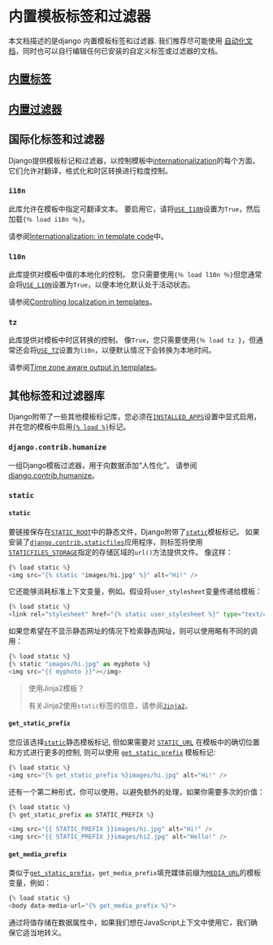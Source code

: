 # 内置模板标签和过滤器

本文档描述的是django 内置模板标签和过滤器. 我们推荐尽可能使用 [自动化文档](https://yiyibooks.cn/__trs__/xx/Django_1.11.6/ref/contrib/admin/admindocs.html)，同时也可以自行编辑任何已安装的自定义标签或过滤器的文档。

## [内置标签](./内置标签.md)

## [内置过滤器](./内置过滤器.md)

## 国际化标签和过滤器

Django提供模板标记和过滤器，以控制模板中[internationalization](https://yiyibooks.cn/__trs__/xx/Django_1.11.6/topics/i18n/index.html)的每个方面。 它们允许对翻译，格式化和时区转换进行粒度控制。

### `i18n`

此库允许在模板中指定可翻译文本。 要启用它，请将[`USE_I18N`](https://yiyibooks.cn/__trs__/xx/Django_1.11.6/ref/settings.html#std:setting-USE_I18N)设置为`True`，然后加载`{％ load i18n ％}`。

请参阅[Internationalization: in template code](https://yiyibooks.cn/__trs__/xx/Django_1.11.6/topics/i18n/translation.html#specifying-translation-strings-in-template-code)中。

### `l10n`

此库提供对模板中值的本地化的控制。 您只需要使用`{％ load l10n ％}`但您通常会将[`USE_L10N`](https://yiyibooks.cn/__trs__/xx/Django_1.11.6/ref/settings.html#std:setting-USE_L10N)设置为`True`，以便本地化默认处于活动状态。

请参阅[Controlling localization in templates](https://yiyibooks.cn/__trs__/xx/Django_1.11.6/topics/i18n/formatting.html#topic-l10n-templates)。

### `tz`

此库提供对模板中时区转换的控制。 像`True`，您只需要使用`{％ load tz }`，但通常还会将[`USE_TZ`](https://yiyibooks.cn/__trs__/xx/Django_1.11.6/ref/settings.html#std:setting-USE_TZ)设置为`l10n`，以便默认情况下会转换为本地时间。

请参阅[Time zone aware output in templates](https://yiyibooks.cn/__trs__/xx/Django_1.11.6/topics/i18n/timezones.html#time-zones-in-templates)。

## 其他标签和过滤器库

Django附带了一些其他模板标记库，您必须在[`INSTALLED_APPS`](https://yiyibooks.cn/__trs__/xx/Django_1.11.6/ref/settings.html#std:setting-INSTALLED_APPS)设置中显式启用，并在您的模板中启用[`{% load %}`](https://yiyibooks.cn/__trs__/xx/Django_1.11.6/ref/templates/builtins.html#std:templatetag-load)标记。

### `django.contrib.humanize`

一组Django模板过滤器，用于向数据添加“人性化”。 请参阅[django.contrib.humanize](https://yiyibooks.cn/__trs__/xx/Django_1.11.6/ref/contrib/humanize.html)。

### `static`

#### `static`

要链接保存在[`STATIC_ROOT`](https://yiyibooks.cn/__trs__/xx/Django_1.11.6/ref/settings.html#std:setting-STATIC_ROOT)中的静态文件，Django附带了[`static`](https://yiyibooks.cn/__trs__/xx/Django_1.11.6/ref/templates/builtins.html#std:templatetag-static)模板标记。 如果安装了[`django.contrib.staticfiles`](https://yiyibooks.cn/__trs__/xx/Django_1.11.6/ref/contrib/staticfiles.html#module-django.contrib.staticfiles)应用程序，则标签将使用[`STATICFILES_STORAGE`](https://yiyibooks.cn/__trs__/xx/Django_1.11.6/ref/settings.html#std:setting-STATICFILES_STORAGE)指定的存储区域的`url()`方法提供文件。 像这样：

```python
{% load static %}
<img src="{% static "images/hi.jpg" %}" alt="Hi!" />
```

它还能够消耗标准上下文变量，例如。假设将`user_stylesheet`变量传递给模板：

```python
{% load static %}
<link rel="stylesheet" href="{% static user_stylesheet %}" type="text/css" media="screen" />
```

如果您希望在不显示静态网址的情况下检索静态网址，则可以使用略有不同的调用：

```python
{% load static %}
{% static "images/hi.jpg" as myphoto %}
<img src="{{ myphoto }}"></img>
```

> 使用Jinja2模板？
>
> 有关Jinja2使用`static`标签的信息，请参阅[`Jinja2`](https://yiyibooks.cn/__trs__/xx/Django_1.11.6/topics/templates.html#django.template.backends.jinja2.Jinja2)。

#### `get_static_prefix`

您应该选择[`static`](https://yiyibooks.cn/__trs__/xx/Django_1.11.6/ref/templates/builtins.html#std:templatetag-static)静态模板标记, 但如果需要对 [`STATIC_URL`](https://yiyibooks.cn/__trs__/xx/Django_1.11.6/ref/settings.html#std:setting-STATIC_URL) 在模板中的确切位置和方式进行更多的控制, 则可以使用 [`get_static_prefix`](https://yiyibooks.cn/__trs__/xx/Django_1.11.6/ref/templates/builtins.html#std:templatetag-get_static_prefix) 模板标记:

```python
{% load static %}
<img src="{% get_static_prefix %}images/hi.jpg" alt="Hi!" />
```

还有一个第二种形式，你可以使用，以避免额外的处理，如果你需要多次的价值：

```python
{% load static %}
{% get_static_prefix as STATIC_PREFIX %}

<img src="{{ STATIC_PREFIX }}images/hi.jpg" alt="Hi!" />
<img src="{{ STATIC_PREFIX }}images/hi2.jpg" alt="Hello!" />
```

#### `get_media_prefix`

类似于[`get_static_prefix`](https://yiyibooks.cn/__trs__/xx/Django_1.11.6/ref/templates/builtins.html#std:templatetag-get_static_prefix)，`get_media_prefix`填充媒体前缀为[`MEDIA_URL`](https://yiyibooks.cn/__trs__/xx/Django_1.11.6/ref/settings.html#std:setting-MEDIA_URL)的模板变量，例如：

```python
{% load static %}
<body data-media-url="{% get_media_prefix %}">
```

通过将值存储在数据属性中，如果我们想在JavaScript上下文中使用它，我们确保它适当地转义。